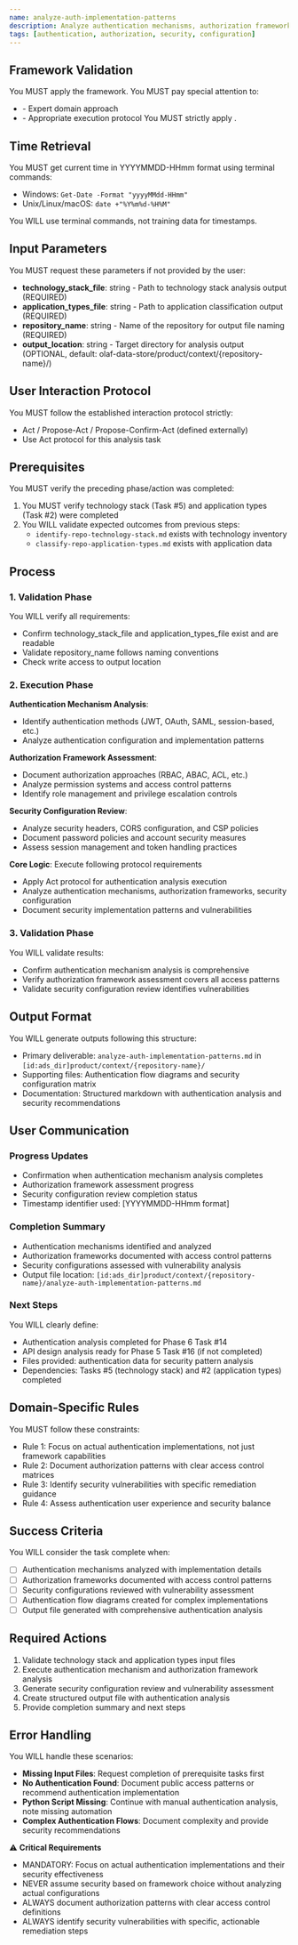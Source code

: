 ```yaml
---
name: analyze-auth-implementation-patterns
description: Analyze authentication mechanisms, authorization frameworks, and security configuration
tags: [authentication, authorization, security, configuration]
---
```


## Framework Validation
You MUST apply the <olaf-work-instructions> framework.
You MUST pay special attention to:
- <olaf-general-role-and-behavior> - Expert domain approach
- <olaf-interaction-protocols> - Appropriate execution protocol
You MUST strictly apply <olaf-framework-validation>.

## Time Retrieval
You MUST get current time in YYYYMMDD-HHmm format using terminal commands:
- Windows: `Get-Date -Format "yyyyMMdd-HHmm"`
- Unix/Linux/macOS: `date +"%Y%m%d-%H%M"`

You WILL use terminal commands, not training data for timestamps.

## Input Parameters
You MUST request these parameters if not provided by the user:
- **technology_stack_file**: string - Path to technology stack analysis output (REQUIRED)
- **application_types_file**: string - Path to application classification output (REQUIRED)
- **repository_name**: string - Name of the repository for output file naming (REQUIRED)
- **output_location**: string - Target directory for analysis output (OPTIONAL, default: olaf-data-store/product/context/{repository-name}/)

## User Interaction Protocol
You MUST follow the established interaction protocol strictly:
- Act / Propose-Act / Propose-Confirm-Act (defined externally)
- Use Act protocol for this analysis task

## Prerequisites
You MUST verify the preceding phase/action was completed:
1. You MUST verify technology stack (Task #5) and application types (Task #2) were completed
2. You WILL validate expected outcomes from previous steps:
   - `identify-repo-technology-stack.md` exists with technology inventory
   - `classify-repo-application-types.md` exists with application data

## Process

### 1. Validation Phase
You WILL verify all requirements:
- Confirm technology_stack_file and application_types_file exist and are readable
- Validate repository_name follows naming conventions
- Check write access to output location

### 2. Execution Phase

**Authentication Mechanism Analysis**:
- Identify authentication methods (JWT, OAuth, SAML, session-based, etc.)
- Analyze authentication configuration and implementation patterns

**Authorization Framework Assessment**:
- Document authorization approaches (RBAC, ABAC, ACL, etc.)
- Analyze permission systems and access control patterns
- Identify role management and privilege escalation controls

**Security Configuration Review**:
- Analyze security headers, CORS configuration, and CSP policies
- Document password policies and account security measures
- Assess session management and token handling practices

**Core Logic**: Execute following protocol requirements
- Apply Act protocol for authentication analysis execution
- Analyze authentication mechanisms, authorization frameworks, security configuration
- Document security implementation patterns and vulnerabilities

### 3. Validation Phase
You WILL validate results:
- Confirm authentication mechanism analysis is comprehensive
- Verify authorization framework assessment covers all access patterns
- Validate security configuration review identifies vulnerabilities

## Output Format
You WILL generate outputs following this structure:
- Primary deliverable: `analyze-auth-implementation-patterns.md` in `[id:ads_dir]product/context/{repository-name}/`
- Supporting files: Authentication flow diagrams and security configuration matrix
- Documentation: Structured markdown with authentication analysis and security recommendations

## User Communication

### Progress Updates
- Confirmation when authentication mechanism analysis completes
- Authorization framework assessment progress
- Security configuration review completion status
- Timestamp identifier used: [YYYYMMDD-HHmm format]

### Completion Summary
- Authentication mechanisms identified and analyzed
- Authorization frameworks documented with access control patterns
- Security configurations assessed with vulnerability analysis
- Output file location: `[id:ads_dir]product/context/{repository-name}/analyze-auth-implementation-patterns.md`

### Next Steps
You WILL clearly define:
- Authentication analysis completed for Phase 6 Task #14
- API design analysis ready for Phase 5 Task #16 (if not completed)
- Files provided: authentication data for security pattern analysis
- Dependencies: Tasks #5 (technology stack) and #2 (application types) completed

## Domain-Specific Rules
You MUST follow these constraints:
- Rule 1: Focus on actual authentication implementations, not just framework capabilities
- Rule 2: Document authorization patterns with clear access control matrices
- Rule 3: Identify security vulnerabilities with specific remediation guidance
- Rule 4: Assess authentication user experience and security balance

## Success Criteria
You WILL consider the task complete when:
- [ ] Authentication mechanisms analyzed with implementation details
- [ ] Authorization frameworks documented with access control patterns
- [ ] Security configurations reviewed with vulnerability assessment
- [ ] Authentication flow diagrams created for complex implementations
- [ ] Output file generated with comprehensive authentication analysis

## Required Actions
1. Validate technology stack and application types input files
2. Execute authentication mechanism and authorization framework analysis
3. Generate security configuration review and vulnerability assessment
4. Create structured output file with authentication analysis
5. Provide completion summary and next steps

## Error Handling
You WILL handle these scenarios:
- **Missing Input Files**: Request completion of prerequisite tasks first
- **No Authentication Found**: Document public access patterns or recommend authentication implementation
- **Python Script Missing**: Continue with manual authentication analysis, note missing automation
- **Complex Authentication Flows**: Document complexity and provide security recommendations

⚠️ **Critical Requirements**
- MANDATORY: Focus on actual authentication implementations and their security effectiveness
- NEVER assume security based on framework choice without analyzing actual configurations
- ALWAYS document authorization patterns with clear access control definitions
- ALWAYS identify security vulnerabilities with specific, actionable remediation steps
